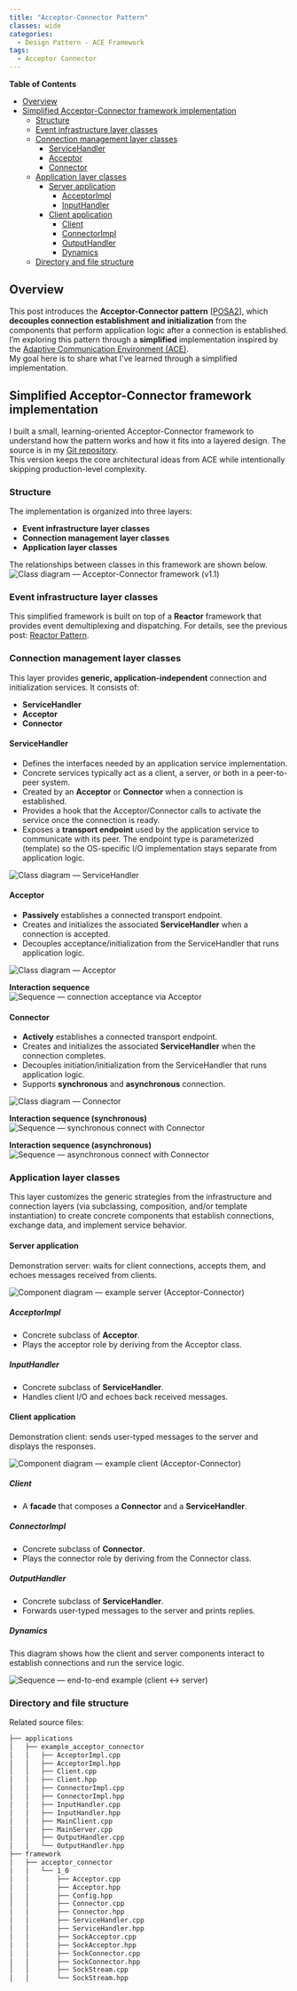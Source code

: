 ```yaml
---
title: "Acceptor-Connector Pattern"
classes: wide
categories:
  - Design Pattern - ACE Framework
tags:
  - Acceptor Connector
---
```


**Table of Contents**
- [Overview](#overview)
- [Simplified Acceptor-Connector framework implementation](#simplified-acceptor-connector-framework-implementation)
  - [Structure](#structure)
  - [Event infrastructure layer classes](#event-infrastructure-layer-classes)
  - [Connection management layer classes](#connection-management-layer-classes)
    - [ServiceHandler](#servicehandler)
    - [Acceptor](#acceptor)
    - [Connector](#connector)
  - [Application layer classes](#application-layer-classes)
    - [Server application](#server-application)
      - [AcceptorImpl](#acceptorimpl)
      - [InputHandler](#inputhandler)
    - [Client application](#client-application)
      - [Client](#client)
      - [ConnectorImpl](#connectorimpl)
      - [OutputHandler](#outputhandler)
      - [Dynamics](#dynamics)
  - [Directory and file structure](#directory-and-file-structure)


## Overview
This post introduces the **Acceptor-Connector pattern** [[POSA2](/references/post-references)], which **decouples connection establishment and initialization** from the components that perform application logic after a connection is established. I’m exploring this pattern through a **simplified** implementation inspired by the [Adaptive Communication Environment (ACE)](https://www.dre.vanderbilt.edu/~schmidt/ACE.html).  
My goal here is to share what I've learned through a simplified implementation.

## Simplified Acceptor-Connector framework implementation
I built a small, learning-oriented Acceptor-Connector framework to understand how the pattern works and how it fits into a layered design. The source is in my [Git repository](https://github.com/yjung93/study_reactor_1_0).  
This version keeps the core architectural ideas from ACE while intentionally skipping production-level complexity.

### Structure
The implementation is organized into three layers:

+ **Event infrastructure layer classes**
+ **Connection management layer classes**
+ **Application layer classes**

The relationships between classes in this framework are shown below.  
![Class diagram — Acceptor-Connector framework (v1.1)](/assets/images/acceptor_connector_class_diagram_v_1_1.png)

### Event infrastructure layer classes
This simplified framework is built on top of a **Reactor** framework that provides event demultiplexing and dispatching. For details, see the previous post: [Reactor Pattern](/design%20pattern%20-%20ace%20framework/post-reactor/).

### Connection management layer classes
This layer provides **generic, application-independent** connection and initialization services. It consists of:

+ **ServiceHandler**
+ **Acceptor**
+ **Connector**

#### ServiceHandler
+ Defines the interfaces needed by an application service implementation.
+ Concrete services typically act as a client, a server, or both in a peer-to-peer system.
+ Created by an **Acceptor** or **Connector** when a connection is established.
+ Provides a hook that the Acceptor/Connector calls to activate the service once the connection is ready.
+ Exposes a **transport endpoint** used by the application service to communicate with its peer. The endpoint type is parameterized (template) so the OS-specific I/O implementation stays separate from application logic.

![Class diagram — ServiceHandler](/assets/images/service_handler_class_diagram.png)

#### Acceptor
+ **Passively** establishes a connected transport endpoint.
+ Creates and initializes the associated **ServiceHandler** when a connection is accepted.
+ Decouples acceptance/initialization from the ServiceHandler that runs application logic.

![Class diagram — Acceptor](/assets/images/acceptor_class_diagram.png)

**Interaction sequence**  
![Sequence — connection acceptance via Acceptor](/assets/images/acceptor_connection_acceptance_equence.png)

#### Connector
+ **Actively** establishes a connected transport endpoint.
+ Creates and initializes the associated **ServiceHandler** when the connection completes.
+ Decouples initiation/initialization from the ServiceHandler that runs application logic.
+ Supports **synchronous** and **asynchronous** connection.

![Class diagram — Connector](/assets/images/connector_class_diagram.png)

**Interaction sequence (synchronous)**  
![Sequence — synchronous connect with Connector](/assets/images/connector_synchronous_Sequence.png)

**Interaction sequence (asynchronous)**  
![Sequence — asynchronous connect with Connector](/assets/images/connector_asynchronous_Sequence.png)

### Application layer classes
This layer customizes the generic strategies from the infrastructure and connection layers (via subclassing, composition, and/or template instantiation) to create concrete components that establish connections, exchange data, and implement service behavior.

#### Server application
Demonstration server: waits for client connections, accepts them, and echoes messages received from clients.

![Component diagram — example server (Acceptor-Connector)](/assets/images/example_acceptor_connector_server_diagram.png)

##### AcceptorImpl
- Concrete subclass of **Acceptor**.
- Plays the acceptor role by deriving from the Acceptor class.

##### InputHandler
- Concrete subclass of **ServiceHandler**.
- Handles client I/O and echoes back received messages.

#### Client application
Demonstration client: sends user-typed messages to the server and displays the responses.

![Component diagram — example client (Acceptor-Connector)](/assets/images/example_acceptor_connector_client_diagram.png)

##### Client
- A **facade** that composes a **Connector** and a **ServiceHandler**.

##### ConnectorImpl
- Concrete subclass of **Connector**.
- Plays the connector role by deriving from the Connector class.

##### OutputHandler
- Concrete subclass of **ServiceHandler**.
- Forwards user-typed messages to the server and prints replies.

##### Dynamics
This diagram shows how the client and server components interact to establish connections and run the service logic.

![Sequence — end-to-end example (client ↔ server)](/assets/images/example_acceptor_connector_Sequence.png)

### Directory and file structure
Related source files:

```bash
├── applications
│   ├── example_acceptor_connector
│   │   ├── AcceptorImpl.cpp
│   │   ├── AcceptorImpl.hpp
│   │   ├── Client.cpp
│   │   ├── Client.hpp
│   │   ├── ConnectorImpl.cpp
│   │   ├── ConnectorImpl.hpp
│   │   ├── InputHandler.cpp
│   │   ├── InputHandler.hpp
│   │   ├── MainClient.cpp
│   │   ├── MainServer.cpp
│   │   ├── OutputHandler.cpp
│   │   └── OutputHandler.hpp
├── framework
│   ├── acceptor_connector
│   │   └── 1_0
│   │       ├── Acceptor.cpp
│   │       ├── Acceptor.hpp
│   │       ├── Config.hpp
│   │       ├── Connector.cpp
│   │       ├── Connector.hpp
│   │       ├── ServiceHandler.cpp
│   │       ├── ServiceHandler.hpp
│   │       ├── SockAcceptor.cpp
│   │       ├── SockAcceptor.hpp
│   │       ├── SockConnector.cpp
│   │       ├── SockConnector.hpp
│   │       ├── SockStream.cpp
│   │       └── SockStream.hpp

```